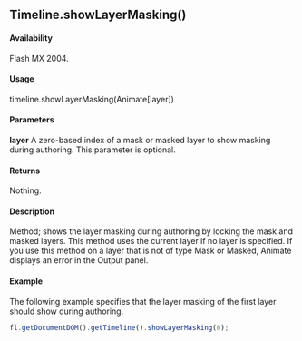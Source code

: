 ## Timeline.showLayerMasking()

#### Availability

Flash MX 2004.

#### Usage

timeline.showLayerMasking(Animate[layer])

#### Parameters

**layer** A zero-based index of a mask or masked layer to show masking during authoring. This parameter is optional.

#### Returns

Nothing.

#### Description

Method; shows the layer masking during authoring by locking the mask and masked layers. This method uses the current layer if no layer is specified. If you use this method on a layer that is not of type Mask or Masked, Animate displays an error in the Output panel.

#### Example

The following example specifies that the layer masking of the first layer should show during authoring.
```javascript
fl.getDocumentDOM().getTimeline().showLayerMasking(0);
```